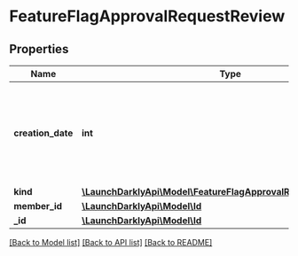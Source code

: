 # FeatureFlagApprovalRequestReview

## Properties
Name | Type | Description | Notes
------------ | ------------- | ------------- | -------------
**creation_date** | **int** | A unix epoch time in milliseconds specifying the date the approval request was reviewed | [optional] 
**kind** | [**\LaunchDarklyApi\Model\FeatureFlagApprovalRequestReviewStatus**](FeatureFlagApprovalRequestReviewStatus.md) |  | [optional] 
**member_id** | [**\LaunchDarklyApi\Model\Id**](Id.md) |  | [optional] 
**_id** | [**\LaunchDarklyApi\Model\Id**](Id.md) |  | [optional] 

[[Back to Model list]](../README.md#documentation-for-models) [[Back to API list]](../README.md#documentation-for-api-endpoints) [[Back to README]](../README.md)


